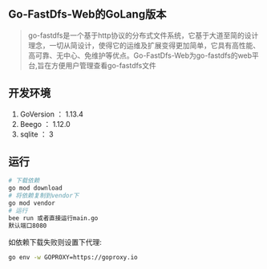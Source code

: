 ## Go-FastDfs-Web的GoLang版本

> go-fastdfs是一个基于http协议的分布式文件系统，它基于大道至简的设计理念，一切从简设计，使得它的运维及扩展变得更加简单，它具有高性能、高可靠、无中心、免维护等优点。Go-FastDfs-Web为go-fastdfs的web平台,旨在方便用户管理查看go-fastdfs文件

## 开发环境

1. GoVersion ： 1.13.4
2. Beego ： 1.12.0
3. sqlite ： 3

## 运行

```bash
# 下载依赖
go mod download
# 将依赖复制到vendor下
go mod vendor
# 运行
bee run 或者直接运行main.go
默认端口8080
```
如依赖下载失败则设置下代理:
```bash
go env -w GOPROXY=https://goproxy.io
```
